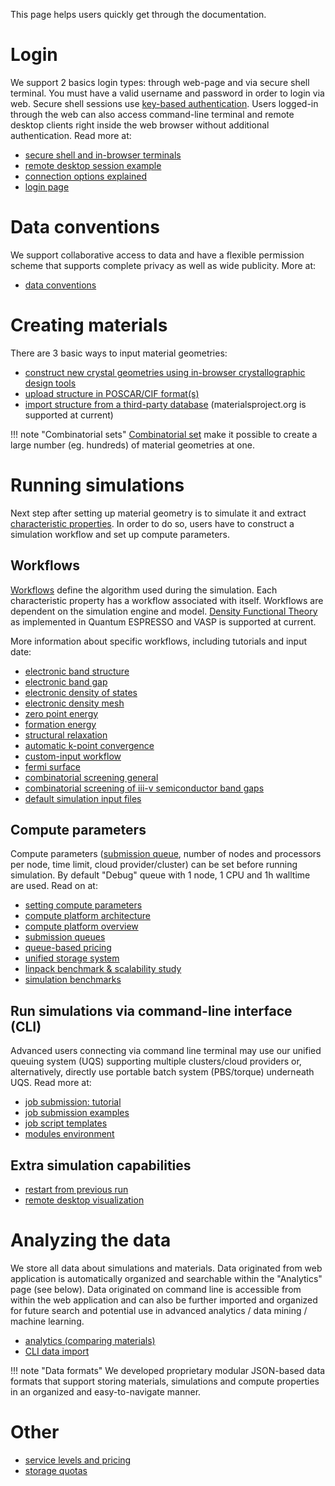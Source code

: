 <!-- by TB -->

This page helps users quickly get through the documentation.

# Login

We support 2 basics login types: through web-page and via secure shell terminal. You must have a valid username and password in order to login via web. Secure shell sessions use [key-based authentication](/cli/login/#upload-ssh-key). Users logged-in through the web can also access command-line terminal and remote desktop clients right inside the web browser without additional authentication. Read more at:

- [secure shell and in-browser terminals](/cli/overview/#in-browser-terminal-and-ssh-terminal)
- [remote desktop session example](/electronic-density-mesh/#preparing-for-visualization)
- [connection options explained](/connection-options/)
- <a href="http://platform.exabyte.io/login" target="_blank">login page</a>

# Data conventions

We support collaborative access to data and have a flexible permission scheme that supports complete privacy as well as wide publicity. More at:

- [data conventions](/getting-started/data-conventions/)

# Creating materials

There are 3 basic ways to input material geometries:

- [construct new crystal geometries using in-browser crystallographic design tools](/materials/creating-structures/)
- [upload structure in POSCAR/CIF format(s)](/materials/upload-and-import/#upload-structure)
- [import structure from a third-party database](/materials/upload-and-import/#import-structure) (materialsproject.org is supported at current)

!!! note "Combinatorial sets"
    [Combinatorial set](/materials/combinatorial-sets/) make it possible to create a large number (eg. hundreds) of material geometries at one.

# Running simulations

Next step after setting up material geometry is to simulate it and extract [characteristic properties](/materials/characteristic-properties/). In order to do so, users have to construct a simulation workflow and set up compute parameters.

## Workflows

[Workflows](/models/simulation-workflows/) define the algorithm used during the simulation. Each characteristic property has a workflow associated with itself. Workflows are dependent on the simulation engine and model. [Density Functional Theory](/models/density-functional-theory/) as implemented in Quantum ESPRESSO and VASP is supported at current.

More information about specific workflows, including tutorials and input date:

- [electronic band structure](/tutorials/band-structure)
- [electronic band gap](/tutorials/band-gap)
- [electronic density of states](/tutorials/density-of-states)
- [electronic density mesh](/tutorials/electronic-density-mesh)
- [zero point energy](/tutorials/zero-point-energy)
- [formation energy](/tutorials/formation-energy)
- [structural relaxation](/tutorials/relaxation)
- [automatic k-point convergence](/tutorials/kpt-convergence)
- [custom-input workflow](/tutorials/custom-input-workflow)
- [fermi surface](/tutorials/fermi-surface)
- [combinatorial screening general](/tutorials/combinatorial-screening)
- [combinatorial screening of iii-v semiconductor band gaps](/tutorials/semiconductors/iii-vs-band-gap.md)
- [default simulation input files](/models/example-simulations/)

## Compute parameters

Compute parameters ([submission queue](/compute/queues), number of nodes and processors per node, time limit, cloud provider/cluster) can be set before running simulation. By default "Debug" queue with 1 node, 1 CPU and 1h walltime are used. Read on at:

- [setting compute parameters](/compute/setting-parameters/)
- [compute platform architecture](/compute/overview/#platform-architecture)
- [compute platform overview](/compute/overview/)
- [submission queues](/compute/queues/)
- [queue-based pricing](/billing/pricing-and-service-levels/#queue-based-pricing)
- [unified storage system](/cli/storage-system/)
- [linpack benchmark & scalability study](/compute/hpl-benchmark/)
- [simulation benchmarks](/compute/benchmarks-and-scalability/)

## Run simulations via command-line interface (CLI)

Advanced users connecting via command line terminal may use our unified queuing system (UQS) supporting multiple clusters/cloud providers or, alternatively, directly use portable batch system (PBS/torque) underneath UQS. Read more at:

- [job submission: tutorial](/tutorials/cli-job)
- [job submission examples](/cli/jobs/)
- [job script templates](/cli/jobs/#pre-configured-submit-scripts)
- [modules environment](/cli/modules-environment/)

## Extra simulation capabilities

- [restart from previous run](/tutorials/restart-job)
- [remote desktop visualization](/tutorials/remote-desktop)

# Analyzing the data

We store all data about simulations and materials. Data originated from web application is automatically organized and searchable within the "Analytics" page (see below). Data originated on command line is accessible from within the web application and can also be further imported and organized for future search and potential use in advanced analytics / data mining / machine learning.

- [analytics (comparing materials)](/materials/comparing-materials/)
- [CLI data import](/tutorials/cli-job-import)

!!! note "Data formats"
    We developed proprietary modular JSON-based data formats that support storing materials, simulations and compute properties in an organized and easy-to-navigate manner.

# Other

- [service levels and pricing](/billing/pricing-and-service-levels/)
- [storage quotas](/billing/storage-quota/)
